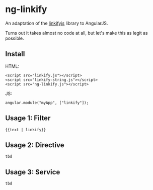 ng-linkify
==========

An adaptation of the [linkifyjs](https://github.com/SoapBox/linkifyjs) library to AngularJS.

Turns out it takes almost no code at all, but let's make this as legit as possible.

Install
-------
HTML:

	<script src="linkify.js"></script>
	<script src="linkify-string.js"></script>
	<script src="ng-linkify.js"></script>

JS:

	angular.module("myApp", ["linkify"]);

Usage 1: Filter
---------------
	{{text | linkify}}

Usage 2: Directive
------------------
	tbd

Usage 3: Service
----------------
	tbd

